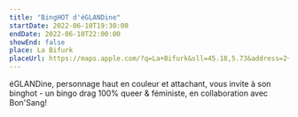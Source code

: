 ```yaml
---
title: "BingHOT d'éGLANDine"
startDate: 2022-06-10T19:30:00
endDate: 2022-06-10T22:00:00
showEnd: false
place: La Bifurk
placeUrl: https://maps.apple.com/?q=La+Bifurk&sll=45.18,5.73&address=2+rue+Gustave+Flaubert
---
```


éGLANDine, personnage haut en couleur et attachant, vous invite à son binghot - un bingo drag 100% queer & féministe, en collaboration avec Bon'Sang!
